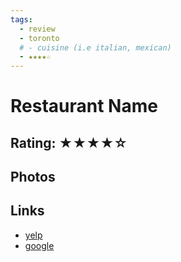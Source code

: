 ```yaml
---
tags:
  - review
  - toronto
  # - cuisine (i.e italian, mexican)
  - ★★★★☆
---
```

# Restaurant Name

## Rating: ★★★★☆

## Photos

## Links

- [yelp]()
- [google]()